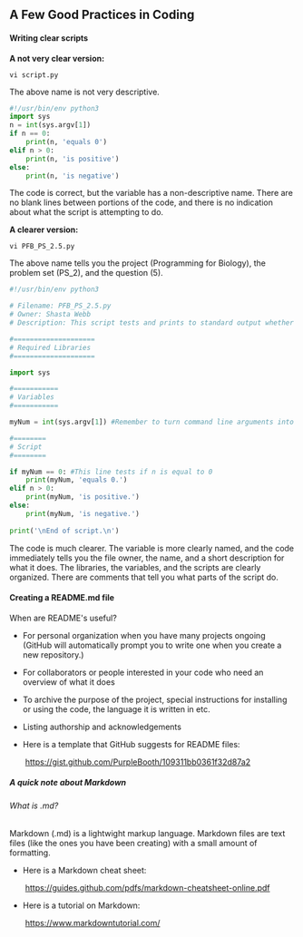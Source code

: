 ## A Few Good Practices in Coding

#### Writing clear scripts

**A not very clear version:**

```
vi script.py 
```
The above name is not very descriptive.

```python
#!/usr/bin/env python3
import sys
n = int(sys.argv[1])
if n == 0:
	print(n, 'equals 0')
elif n > 0:
	print(n, 'is positive')
else:
	print(n, 'is negative')
```
The code is correct, but the variable has a non-descriptive name. There are no blank lines between portions of the code, and there is no indication about what the script is attempting to do.

**A clearer version:**

```
vi PFB_PS_2.5.py
```
The above name tells you the project (Programming for Biology), the problem set (PS_2), and the question (5). 

```python
#!/usr/bin/env python3

# Filename: PFB_PS_2.5.py
# Owner: Shasta Webb
# Description: This script tests and prints to standard output whether a number is 0, positive, or negative.

#====================
# Required Libraries
#====================

import sys

#===========
# Variables
#===========

myNum = int(sys.argv[1]) #Remember to turn command line arguments into integers!

#========
# Script
#========

if myNum == 0: #This line tests if n is equal to 0
	print(myNum, 'equals 0.') 
elif n > 0: 
	print(myNum, 'is positive.')
else:
	print(myNum, 'is negative.')
	
print('\nEnd of script.\n')

```

The code is much clearer. The variable is more clearly named, and the code immediately tells you the file owner, the name, and a short description for what it does. The libraries, the variables, and the scripts are clearly organized. There are comments that tell you what parts of the script do.

#### Creating a README.md file

When are README's useful?

* For personal organization when you have many projects ongoing (GitHub will automatically prompt you to write one when you create a new repository.)

* For collaborators or people interested in your code who need an overview of what it does

* To archive the purpose of the project, special instructions for installing or using the code, the language it is written in etc.

* Listing authorship and acknowledgements

* Here is a template that GitHub suggests for README files:

  ​	https://gist.github.com/PurpleBooth/109311bb0361f32d87a2

##### A quick note about Markdown

###### What is .md?

Markdown (.md) is a lightwight markup language. Markdown files are text files (like the ones you have been creating) with a small amount of formatting.
* Here is a Markdown cheat sheet: 

  ​	https://guides.github.com/pdfs/markdown-cheatsheet-online.pdf

* Here is a tutorial on Markdown:

  ​	https://www.markdowntutorial.com/



